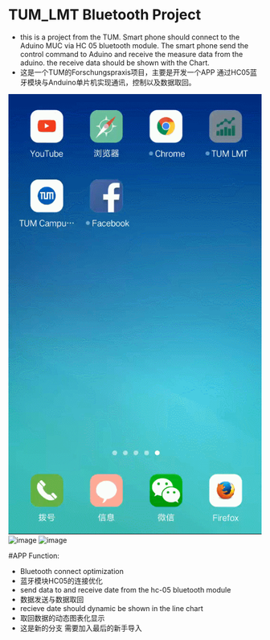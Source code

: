 
# TUM_LMT Bluetooth Project
* this is a project from the TUM. Smart phone should connect to the Aduino MUC via HC 05 bluetooth module. The smart phone send the control command to Aduino and receive the measure data from the aduino. the receive data should be shown with the Chart.
* 这是一个TUM的Forschungspraxis项目，主要是开发一个APP 通过HC05蓝牙模块与Anduino单片机实现通讯，控制以及数据取回。

![image](https://github.com/SickoOrange/TUM-Bluetooth-Project/blob/master/GuideImage/GIF1.gif ) 
![image](https://github.com/SickoOrange/TUM-Bluetooth-Project/blob/master/GuideImage/GIF2.gif ) 
![image](https://github.com/SickoOrange/TUM-Bluetooth-Project/blob/master/GuideImage/GIF3.gif ) 

#APP Function:
* Bluetooth connect optimization
* 蓝牙模块HC05的连接优化
* send data to and receive date from the hc-05 bluetooth module
* 数据发送与数据取回
* recieve date should dynamic be shown in the line chart
* 取回数据的动态图表化显示
* 这是新的分支 需要加入最后的新手导入
